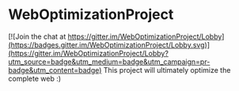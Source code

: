 # WebOptimizationProject

[![Join the chat at https://gitter.im/WebOptimizationProject/Lobby](https://badges.gitter.im/WebOptimizationProject/Lobby.svg)](https://gitter.im/WebOptimizationProject/Lobby?utm_source=badge&utm_medium=badge&utm_campaign=pr-badge&utm_content=badge)
This project will ultimately optimize the complete web :)

